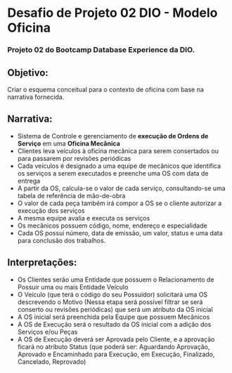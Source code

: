 # Desafio de Projeto 02 DIO - Modelo Oficina

### Projeto 02 do Bootcamp Database Experience da DIO.

## Objetivo:
Criar o esquema conceitual para o contexto de oficina com base na narrativa fornecida.


## Narrativa:
* Sistema de Controle e gerenciamento de **execução de Ordens de Serviço** em uma **Oficina Mecânica**
* Clientes leva veículos à oficina mecânica para serem consertados ou para passarem por revisões periódicas
* Cada veículos é designado a uma equipe de mecânicos que identifica os serviços a serem executados e preenche uma OS com data de entrega
* A partir da OS, calcula-se o valor de cada serviço, consultando-se uma tabela de referência de mão-de-obra
* O valor de cada peça também irá compor a OS se o cliente autorizar a execução dos serviços
* A mesma equipe avalia e executa os serviços
* Os mecânicos possuem código, nome, endereço e especialidade
* Cada OS possui número, data de emissão, um valor, status e uma data para conclusão dos trabalhos.

## Interpretações:
* Os Clientes serão uma Entidade que possuem o Relacionamento de Possuir uma ou mais Entidade Veículo
* O Veículo (que terá o código do seu Possuidor) solicitará uma OS descrevendo o Motivo (Nessa etapa será possível filtrar se será conserto ou revisões periódicas) que será um atributo da OS inicial
* A OS inicial será preenchida pela Equipe que possuem Mecânicos
* A OS de Execução será o resultado da OS inicial com a adição dos Serviços e/ou Peças
* A OS de Execução deverá ser Aprovada pelo Cliente, e a aprovação ficará no atributo Status (que poderá ser: Aguardando Aprovação, Aprovado e Encaminhado para Execução, em Execução, Finalizado, Cancelado, Reprovado)
